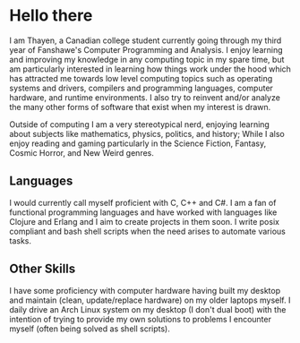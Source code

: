 # Hello there
I am Thayen, a Canadian college student currently going through my third year of Fanshawe's Computer Programming and Analysis.
I enjoy learning and improving my knowledge in any computing topic in my spare time, but am particularly interested in learning how things work under the hood which has attracted me towards low level computing topics such as operating systems and drivers, compilers and programming languages, computer hardware, and runtime environments. I also try to reinvent and/or analyze the many other forms of software that exist when my interest is drawn.

Outside of computing I am a very stereotypical nerd, enjoying learning about subjects like mathematics, physics, politics, and history; While I also enjoy reading and gaming particularly in the Science Fiction, Fantasy, Cosmic Horror, and New Weird genres.

## Languages
I would currently call myself proficient with C, C++ and C#. I am a fan of functional programming languages and have worked with languages like Clojure and Erlang and I aim to create projects in them soon. I write posix compliant and bash shell scripts when the need arises to automate various tasks.

## Other Skills
I have some proficiency with computer hardware having built my desktop and maintain (clean, update/replace hardware) on my older laptops myself.
I daily drive an Arch Linux system on my desktop (I don't dual boot) with the intention of trying to provide my own solutions to problems I encounter myself (often being solved as shell scripts).
